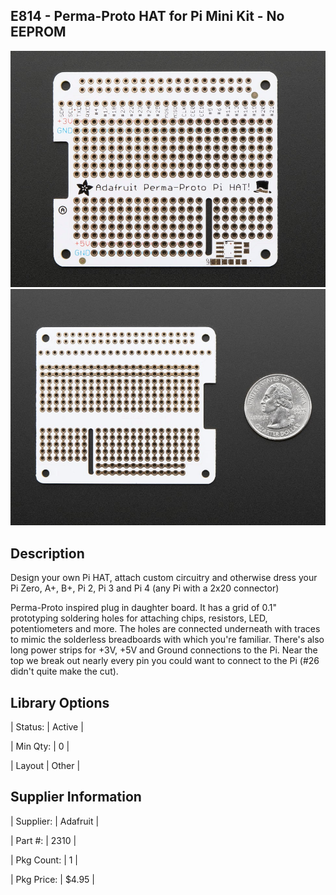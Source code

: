 ## E814 - Perma-Proto HAT for Pi Mini Kit - No EEPROM

 

![image](CAD/E814/image.png)
![image](CAD/E814/image0.png)
 

## Description   

 

Design your own Pi HAT, attach custom circuitry and otherwise dress your Pi Zero, A+, B+, Pi 2, Pi 3 and Pi 4 (any Pi with a 2x20 connector)

Perma-Proto inspired plug in daughter board. It has a grid of 0.1" prototyping soldering holes for attaching chips, resistors, LED, potentiometers and more. The holes are connected underneath with traces to mimic the solderless breadboards with which you're familiar. There's also long power strips for +3V, +5V and Ground connections to the Pi. Near the top we break out nearly every pin you could want to connect to the Pi (#26 didn't quite make the cut).

 

## Library Options

 

| Status: | Active |

| Min Qty: | 0 |

| Layout | Other |

 

## Supplier Information

 

| Supplier: | Adafruit |

| Part #: | 2310 |        

| Pkg Count: | 1 |

| Pkg Price: | $4.95 |